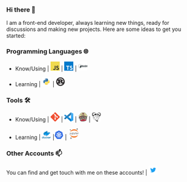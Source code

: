 ### Hi there 👋

I am a front-end developer, always learning new things, ready for discussions and making new projects.
Here are some ideas to get you started:

### Programming Languages 🌐

- Know/Using
  | [<img src="./assets/javascript.png" alt="js logo" width="24">](https://developer.mozilla.org/en-US/docs/Web/JavaScript)
  | [<img src="./assets/typescript.png" alt="ts logo" width="24">](https://www.typescriptlang.org/)
  | [<img src="./assets/bash.png" alt="bash logo" width="24">](https://www.gnu.org/software/bash/)

- Learning
  | [<img src="./assets/python.png" alt="python logo" width="24">](https://www.python.org/)
  | [<img src="./assets/rust.png" alt="rust logo" width="24">](https://www.rust-lang.org/)

### Tools 🛠️

- Know/Using
  | [<img src="./assets/git.png" alt="git logo" width="24">](https://git-scm.com/)
  | [<img src="./assets/vscode.png" alt="vscode logo" width="24">](https://code.visualstudio.com/)
  | [<img src="./assets/travis_ci.png" alt="travis ci logo" width="24">](https://travis-ci.org/)
  | [<img src="./assets/gnu_make.png" alt="gnu make logo" width="24">](https://www.gnu.org/software/make/manual/make.html)

- Learning
  | [<img src="./assets/docker.png" alt="docker logo" width="24">](https://www.docker.com/)
  |[<img src="./assets/kubernetes.png" alt="kubernetes logo" width="24">](https://kubernetes.io/)
  | [<img src="./assets/jupyter_notebook.png" alt="jupyter notebook logo" width="30">](https://jupyter.org/)

### Other Accounts 📫

You can find and get touch with me on these accounts!
| [<img src="./assets/twitter.png" alt="twitter logo" width="24">](https://twitter.com/ellipse_120)
